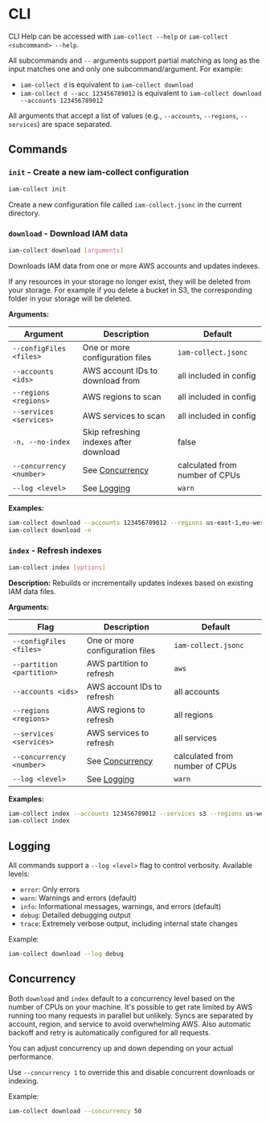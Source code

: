 # CLI

CLI Help can be accessed with `iam-collect --help` or `iam-collect <subcommand> --help`.

All subcommands and `--` arguments support partial matching as long as the input matches one and only one subcommand/argument. For example:

- `iam-collect d` is equivalent to `iam-collect download`
- `iam-collect d --acc 123456789012` is equivalent to `iam-collect download --accounts 123456789012`

All arguments that accept a list of values (e.g., `--accounts`, `--regions`, `--services`) are space separated.

## Commands

### `init` - Create a new iam-collect configuration

```bash
iam-collect init
```

Create a new configuration file called `iam-collect.jsonc` in the current directory.

### `download` - Download IAM data

```bash
iam-collect download [arguments]
```

Downloads IAM data from one or more AWS accounts and updates indexes.

If any resources in your storage no longer exist, they will be deleted from your storage. For example if you delete a bucket in S3, the corresponding folder in your storage will be deleted.

**Arguments:**

| Argument                 | Description                            | Default                        |
| ------------------------ | -------------------------------------- | ------------------------------ |
| `--configFiles <files>`  | One or more configuration files        | `iam-collect.jsonc`            |
| `--accounts <ids>`       | AWS account IDs to download from       | all included in config         |
| `--regions <regions>`    | AWS regions to scan                    | all included in config         |
| `--services <services>`  | AWS services to scan                   | all included in config         |
| `-n, --no-index`         | Skip refreshing indexes after download | false                          |
| `--concurrency <number>` | See [Concurrency](#concurrency)        | calculated from number of CPUs |
| `--log <level>`          | See [Logging](#logging)                | `warn`                         |

**Examples:**

```bash
iam-collect download --accounts 123456789012 --regions us-east-1,eu-west-1
iam-collect download -n
```

### `index` - Refresh indexes

```bash
iam-collect index [options]
```

**Description:** Rebuilds or incrementally updates indexes based on existing IAM data files.

**Arguments:**

| Flag                      | Description                     | Default                        |
| ------------------------- | ------------------------------- | ------------------------------ |
| `--configFiles <files>`   | One or more configuration files | `iam-collect.jsonc`            |
| `--partition <partition>` | AWS partition to refresh        | `aws`                          |
| `--accounts <ids>`        | AWS account IDs to refresh      | all accounts                   |
| `--regions <regions>`     | AWS regions to refresh          | all regions                    |
| `--services <services>`   | AWS services to refresh         | all services                   |
| `--concurrency <number>`  | See [Concurrency](#concurrency) | calculated from number of CPUs |
| `--log <level>`           | See [Logging](#logging)         | `warn`                         |

**Examples:**

```bash
iam-collect index --accounts 123456789012 --services s3 --regions us-west-2
iam-collect index
```

## Logging

All commands support a `--log <level>` flag to control verbosity. Available levels:

- `error`: Only errors
- `warn`: Warnings and errors (default)
- `info`: Informational messages, warnings, and errors (default)
- `debug`: Detailed debugging output
- `trace`: Extremely verbose output, including internal state changes

Example:

```bash
iam-collect download --log debug
```

## Concurrency

Both `download` and `index` default to a concurrency level based on the number of CPUs on your machine. It's possible to get rate limited by AWS running too many requests in parallel but unlikely. Syncs are separated by account, region, and service to avoid overwhelming AWS. Also automatic backoff and retry is automatically configured for all requests.

You can adjust concurrency up and down depending on your actual performance.

Use `--concurrency 1` to override this and disable concurrent downloads or indexing.

Example:

```bash
iam-collect download --concurrency 50
```
